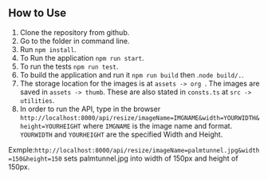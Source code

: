 ## How to Use ##
1) Clone the repository from github.
2) Go to the folder in command line.
3) Run ```npm install```.
4) To Run the application ```npm run start```.
5) To run the tests ```npm run test```.
6) To build the application and run it ```npm run build``` then .```node build/.```.
7) The storage location for the images is at ```assets -> org ```. The images are saved in ```assets -> thumb```. These are also stated in ```consts.ts``` at ``` src -> utilities ```.
8) In order to run the API, type in the browser ```http://localhost:8000/api/resize/imageName=IMGNAME&width=YOURWIDTH&height=YOURHEIGHT``` where ```IMGNAME``` is the image name and format. ```YOURWIDTH``` and ```YOURHEIGHT``` are the specified Width and Height. 

Exmple:```http://localhost:8000/api/resize/imageName=palmtunnel.jpg&width=150&height=150``` sets palmtunnel.jpg into width of 150px and height of 150px.